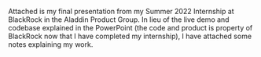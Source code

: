 Attached is my final presentation from my Summer 2022 Internship at BlackRock in the Aladdin Product Group. 
In lieu of the live demo and codebase explained in the PowerPoint (the code and product is property of BlackRock now that I have completed my internship), I have attached some notes explaining my work. 
